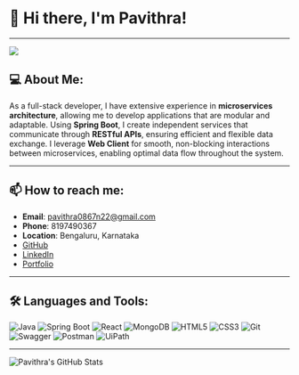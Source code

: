 # 👋 Hi there, I'm Pavithra!

---

![](https://komarev.com/ghpvc/?username=pavithra086&color=fb4362)

## 💻 About Me:

As a full-stack developer, I have extensive experience in **microservices architecture**, allowing me to develop applications that are modular and adaptable. Using **Spring Boot**, I create independent services that communicate through **RESTful APIs**, ensuring efficient and flexible data exchange. I leverage **Web Client** for smooth, non-blocking interactions between microservices, enabling optimal data flow throughout the system.

---

## 📫 How to reach me:

- **Email**: [pavithra0867n22@gmail.com](mailto:pavithra0867n22@gmail.com)
- **Phone**: 8197490367
- **Location**: Bengaluru, Karnataka
- [GitHub](https://github.com/pavithra086)
- [LinkedIn](https://www.linkedin.com/in/pavithra086)
- [Portfolio](https://pavithra086.github.io/pavithra086_portfolio/)

---

## 🛠 Languages and Tools:

<p>
  <img alt="Java" src="https://img.shields.io/badge/-Java-ED8B00?style=flat-square&logo=java&logoColor=white" />
  <img alt="Spring Boot" src="https://img.shields.io/badge/-Spring%20Boot-6DB33F?style=flat-square&logo=spring-boot&logoColor=white" />
  <img alt="React" src="https://img.shields.io/badge/-React-45b8d8?style=flat-square&logo=react&logoColor=white" />
  <img alt="MongoDB" src="https://img.shields.io/badge/-MongoDB-13aa52?style=flat-square&logo=mongodb&logoColor=white" />
  <img alt="HTML5" src="https://img.shields.io/badge/-HTML5-E34F26?style=flat-square&logo=html5&logoColor=white" />
  <img alt="CSS3" src="https://img.shields.io/badge/-CSS3-1572B6?style=flat-square&logo=css3&logoColor=white" />
  <img alt="Git" src="https://img.shields.io/badge/-Git-F05032?style=flat-square&logo=git&logoColor=white" />
  <img alt="Swagger" src="https://img.shields.io/badge/-Swagger-85EA2D?style=flat-square&logo=swagger&logoColor=black" />
  <img alt="Postman" src="https://img.shields.io/badge/-Postman-FF6C37?style=flat-square&logo=postman&logoColor=white" />
  <img alt="UiPath" src="https://img.shields.io/badge/-UiPath-FF6C37?style=flat-square&logo=uipath&logoColor=white" />
</p>

---



![Pavithra's GitHub Stats](https://github-readme-stats.vercel.app/api?username=pavithra086&hide_border=true&show_icons=true&bg_color=151515&title_color=fb4362&icon_color=fb4362&text_color=9e9e9e)

